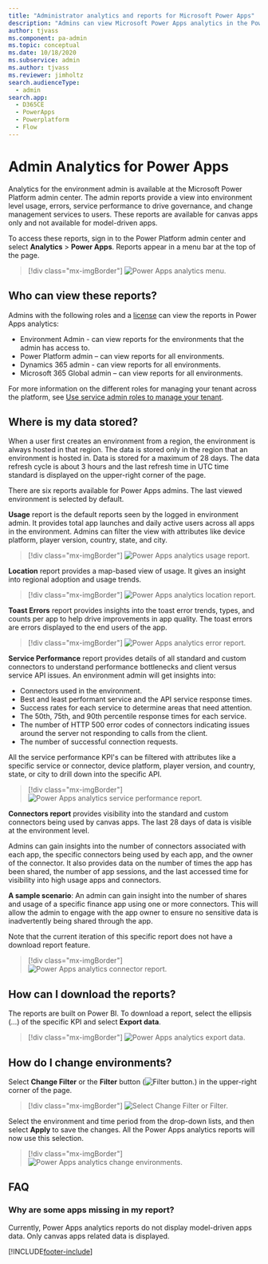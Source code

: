 ```yaml
---
title: "Administrator analytics and reports for Microsoft Power Apps"
description: "Admins can view Microsoft Power Apps analytics in the Power Platform admin center, including reports on environment-level usage, errors, and service performance."
author: tjvass
ms.component: pa-admin
ms.topic: conceptual
ms.date: 10/18/2020
ms.subservice: admin
ms.author: tjvass
ms.reviewer: jimholtz
search.audienceType: 
  - admin
search.app:
  - D365CE
  - PowerApps
  - Powerplatform
  - Flow
---
```

# Admin Analytics for Power Apps

Analytics for the environment admin is available at the Microsoft Power Platform admin center. The admin reports provide a view into environment level usage, errors, service performance to drive governance, and change management services to users. These reports are available for canvas apps only and not available for model-driven apps.

To access these reports, sign in to the Power Platform admin center and select **Analytics** > **Power Apps**. Reports appear in a menu bar at the top of the page.

> [!div class="mx-imgBorder"] 
> ![Power Apps analytics menu.](media/powerapps-analytics-menu.png "Power Apps analytics menu")

## Who can view these reports?

Admins with the following roles and a [license](pricing-billing-skus.md) can view the reports in Power Apps analytics:
- Environment Admin - can view reports for the environments that the admin has access to.
- Power Platform admin – can view reports for all environments.
- Dynamics 365 admin - can view reports for all environments.
- Microsoft 365 Global admin – can view reports for all environments.

For more information on the different roles for managing your tenant across the platform, see [Use service admin roles to manage your tenant](use-service-admin-role-manage-tenant.md).

## Where is my data stored? 

When a user first creates an environment from a region, the environment is always hosted in that region. The data is stored only in the region that an environment is hosted in. Data is stored for a maximum of 28 days. The data refresh cycle is about 3 hours and the last refresh time in UTC time standard is displayed on the upper-right corner of the page. 

<!-- ## What are the available reports? 

The following tenant-level reports are available for tenant admins. 

### Power Apps - Usage report 

Power Apps reports provide insights into tenant and environment usage and inventory of all apps and connectors. The report answers questions such as: 
- What is the total unique canvas/model-driven apps users across the tenant or environments? 
- What is the count of first-time users across canvas and model-driven apps? 
- How many apps exist in my tenant or environment? 
- Which of my environments had the most unique users? 
- What were the top apps by unique users/app sessions? 

:::image type="content" source="media/powerapps-usage-report.png" alt-text="Power Apps Usage report":::

> [!NOTE]
> The service only starts collecting the data visualized in the Usage report when the feature is enabled. It can take up to 12 hours to reflect service activities from the previous day. 

### Power Apps - Maker Activity report 

The Power Apps Maker Activity report provide insights into tenant and environment usage and inventory of all apps and connectors. The report answers questions such as: 

- What is the total number of apps created/published/modified/deleted by app makers across the tenant or environments? 
- What is the count of first-time makers across canvas and model-driven apps? 
- Who are the top makers across the tenant or environments? 
- How many of these apps are using premium or standard connectors? 
- What are the total number of connections defined for apps to consume in one or more environments? 
- Allow me to filter the above list based on connector type. 

:::image type="content" source="media/powerapps-maker-activity-report.png" alt-text="Power Apps Maker Activity report":::

> [!NOTE]
> The service only starts collecting the data visualized in the Maker Activity report when the feature is enabled. It can take up to 12 hours to reflect service activities from the previous day. 

### Power Apps - Inventory report 

The Power Apps Inventory report offers a complete catalog of Power Apps distributed across the tenant. This view includes filters that allow admins to search for apps based on various criteria. The report answers questions such as: 

- What is the total number of model-driven and canvas apps across the tenant or environments? 
- Which apps depend on specific connectors or connector types like Premium? 
- Who are the owners of the apps hosted in one or more environments? 
- What is the distribution of canvas versus model-driven apps across the organization? 

:::image type="content" source="media/powerapps-inventory-report.png" alt-text="Power Apps Inventory report":::

> [!NOTE]
> Depending on the size of the organization, it can take up to 2 hours to initially populate the data sets backing the Inventory report. 

### Download Inventory 

Power Platform admin center reports can be downloaded directly from the report visuals. Users have the option of choosing between Summarized and Underlying data. 

- Summarized data: select this option to download the data underlying the current report visual 
- Underlying data: select this option to download the full result set backing the report 

:::image type="content" source="media/powerapps-download-inventory.png" alt-text="Power Apps download reports from Inventory tab":::

For more information on downloading data from the tenant level reports, see [Exporting data from Power BI visuals](/power-bi/consumer/end-user-export). 

-->

There are six reports available for Power Apps admins. The last viewed environment is selected by default.  

**Usage** report is the default reports seen by the logged in environment admin. It provides total app launches and daily active users across all apps in the environment. Admins can filter the view with attributes like device platform, player version, country, state, and city.

> [!div class="mx-imgBorder"] 
> ![Power Apps analytics usage report.](media/powerapps-analytics-usage.png "Power Apps analytics usage report")

**Location** report provides a map-based view of usage. It gives an insight into regional adoption and usage trends.  

> [!div class="mx-imgBorder"] 
> ![Power Apps analytics location report.](media/powerapps-analytics-location.png "Power Apps analytics location report")

**Toast Errors** report provides insights into the toast error trends, types, and counts per app to help drive improvements in app quality. The toast errors are errors displayed to the end users of the app. 

> [!div class="mx-imgBorder"] 
> ![Power Apps analytics error report.](media/powerapps-analytics-toast-errors.png "Power Apps analytics error report")

**Service Performance** report provides details of all standard and custom connectors to understand performance bottlenecks and client versus service API issues. An environment admin will get insights into:  

- Connectors used in the environment. 
- Best and least performant service and the API service response times.  
- Success rates for each service to determine areas that need attention. 
- The 50th, 75th, and 90th percentile response times for each service. 
- The number of HTTP 500 error codes of connectors indicating issues around the server not responding to calls from the client. 
- The number of successful connection requests. 

All the service performance KPI's can be filtered with attributes like a specific service or connector, device platform, player version, and country, state, or city to drill down into the specific API. 

> [!div class="mx-imgBorder"] 
> ![Power Apps analytics service performance report.](media/powerapps-analytics-service-performance.png "Power Apps analytics service performance report")

**Connectors report** provides visibility into the standard and custom connectors being used by canvas apps. The last 28 days of data is visible at the environment level.  

Admins can gain insights into the number of connectors associated with each app, the specific connectors being used by each app, and the owner of the connector. It also provides data on the number of times the app has been shared, the number of app sessions, and the last accessed time for visibility into high usage apps and connectors.  

**A sample scenario**: An admin can gain insight into the number of shares and usage of a specific finance app using one or more connectors. This will allow the admin to engage with the app owner to ensure no sensitive data is inadvertently being shared through the app.  

Note that the current iteration of this specific report does not have a download report feature. 

> [!div class="mx-imgBorder"] 
> ![Power Apps analytics connector report.](media/powerapps-analytics-connector.png "Power Apps analytics connector report")

## How can I download the reports? 

The reports are built on Power BI. To download a report, select the ellipsis (…) of the specific KPI and select **Export data**. 

> [!div class="mx-imgBorder"] 
> ![Power Apps analytics export data.](media/powerapps-analytics-export-data.png "Power Apps analytics export data")

## How do I change environments? 

Select **Change Filter** or the **Filter** button (![Filter button.](media/filters-button.png "Filter button")) in the upper-right corner of the page.

> [!div class="mx-imgBorder"] 
> ![Select Change Filter or Filter.](media/powerapps-analytics-filter.png "Select Change Filter or Filter")

Select the environment and time period from the drop-down lists, and then select **Apply** to save the changes. All the Power Apps analytics reports will now use this selection.

> [!div class="mx-imgBorder"] 
> ![Power Apps analytics change environments.](media/powerapps-analytics-change-environments.png "Power Apps analytics change environments")

## FAQ

### Why are some apps missing in my report?
Currently, Power Apps analytics reports do not display model-driven apps data. Only canvas apps related data is displayed.


[!INCLUDE[footer-include](../includes/footer-banner.md)]
